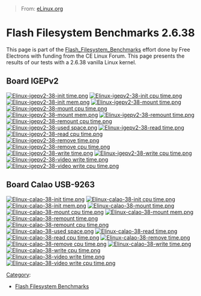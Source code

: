 > From: [eLinux.org](http://eLinux.org/Flash_Filesystem_Benchmarks_2.6.38 "http://eLinux.org/Flash_Filesystem_Benchmarks_2.6.38")


# Flash Filesystem Benchmarks 2.6.38



This page is part of the
[Flash\_Filesystem\_Benchmarks](http://eLinux.org/Flash_Filesystem_Benchmarks "Flash Filesystem Benchmarks")
effort done by Free Electrons with funding from the CE Linux Forum. This
page presents the results of our tests with a 2.6.38 vanilla Linux
kernel.



## Board IGEPv2

[![Elinux-igepv2-38-init
time.png](http://eLinux.org/images/6/6d/Elinux-igepv2-38-init_time.png)](http://eLinux.org/File:Elinux-igepv2-38-init_time.png)
[![Elinux-igepv2-38-init cpu
time.png](http://eLinux.org/images/0/0f/Elinux-igepv2-38-init_cpu_time.png)](http://eLinux.org/File:Elinux-igepv2-38-init_cpu_time.png)
[![Elinux-igepv2-38-init
mem.png](http://eLinux.org/images/b/ba/Elinux-igepv2-38-init_mem.png)](http://eLinux.org/File:Elinux-igepv2-38-init_mem.png)
[![Elinux-igepv2-38-mount
time.png](http://eLinux.org/images/3/37/Elinux-igepv2-38-mount_time.png)](http://eLinux.org/File:Elinux-igepv2-38-mount_time.png)
[![Elinux-igepv2-38-mount cpu
time.png](http://eLinux.org/images/b/b1/Elinux-igepv2-38-mount_cpu_time.png)](http://eLinux.org/File:Elinux-igepv2-38-mount_cpu_time.png)
[![Elinux-igepv2-38-mount
mem.png](http://eLinux.org/images/d/d9/Elinux-igepv2-38-mount_mem.png)](http://eLinux.org/File:Elinux-igepv2-38-mount_mem.png)
[![Elinux-igepv2-38-remount
time.png](http://eLinux.org/images/e/e5/Elinux-igepv2-38-remount_time.png)](http://eLinux.org/File:Elinux-igepv2-38-remount_time.png)
[![Elinux-igepv2-38-remount cpu
time.png](http://eLinux.org/images/6/6c/Elinux-igepv2-38-remount_cpu_time.png)](http://eLinux.org/File:Elinux-igepv2-38-remount_cpu_time.png)
[![Elinux-igepv2-38-used
space.png](http://eLinux.org/images/2/21/Elinux-igepv2-38-used_space.png)](http://eLinux.org/File:Elinux-igepv2-38-used_space.png)
[![Elinux-igepv2-38-read
time.png](http://eLinux.org/images/9/99/Elinux-igepv2-38-read_time.png)](http://eLinux.org/File:Elinux-igepv2-38-read_time.png)
[![Elinux-igepv2-38-read cpu
time.png](http://eLinux.org/images/d/d7/Elinux-igepv2-38-read_cpu_time.png)](http://eLinux.org/File:Elinux-igepv2-38-read_cpu_time.png)
[![Elinux-igepv2-38-remove
time.png](http://eLinux.org/images/2/2e/Elinux-igepv2-38-remove_time.png)](http://eLinux.org/File:Elinux-igepv2-38-remove_time.png)
[![Elinux-igepv2-38-remove cpu
time.png](http://eLinux.org/images/6/6d/Elinux-igepv2-38-remove_cpu_time.png)](http://eLinux.org/File:Elinux-igepv2-38-remove_cpu_time.png)
[![Elinux-igepv2-38-write
time.png](http://eLinux.org/images/a/a9/Elinux-igepv2-38-write_time.png)](http://eLinux.org/File:Elinux-igepv2-38-write_time.png)
[![Elinux-igepv2-38-write cpu
time.png](http://eLinux.org/images/7/7a/Elinux-igepv2-38-write_cpu_time.png)](http://eLinux.org/File:Elinux-igepv2-38-write_cpu_time.png)
[![Elinux-igepv2-38-video write
time.png](http://eLinux.org/images/d/d1/Elinux-igepv2-38-video_write_time.png)](http://eLinux.org/File:Elinux-igepv2-38-video_write_time.png)
[![Elinux-igepv2-38-video write cpu
time.png](http://eLinux.org/images/4/47/Elinux-igepv2-38-video_write_cpu_time.png)](http://eLinux.org/File:Elinux-igepv2-38-video_write_cpu_time.png)

## Board Calao USB-9263

[![Elinux-calao-38-init
time.png](http://eLinux.org/images/1/1b/Elinux-calao-38-init_time.png)](http://eLinux.org/File:Elinux-calao-38-init_time.png)
[![Elinux-calao-38-init cpu
time.png](http://eLinux.org/images/1/1c/Elinux-calao-38-init_cpu_time.png)](http://eLinux.org/File:Elinux-calao-38-init_cpu_time.png)
[![Elinux-calao-38-init
mem.png](http://eLinux.org/images/1/12/Elinux-calao-38-init_mem.png)](http://eLinux.org/File:Elinux-calao-38-init_mem.png)
[![Elinux-calao-38-mount
time.png](http://eLinux.org/images/9/9b/Elinux-calao-38-mount_time.png)](http://eLinux.org/File:Elinux-calao-38-mount_time.png)
[![Elinux-calao-38-mount cpu
time.png](http://eLinux.org/images/6/67/Elinux-calao-38-mount_cpu_time.png)](http://eLinux.org/File:Elinux-calao-38-mount_cpu_time.png)
[![Elinux-calao-38-mount
mem.png](http://eLinux.org/images/b/b8/Elinux-calao-38-mount_mem.png)](http://eLinux.org/File:Elinux-calao-38-mount_mem.png)
[![Elinux-calao-38-remount
time.png](http://eLinux.org/images/5/57/Elinux-calao-38-remount_time.png)](http://eLinux.org/File:Elinux-calao-38-remount_time.png)
[![Elinux-calao-38-remount cpu
time.png](http://eLinux.org/images/d/d2/Elinux-calao-38-remount_cpu_time.png)](http://eLinux.org/File:Elinux-calao-38-remount_cpu_time.png)
[![Elinux-calao-38-used
space.png](http://eLinux.org/images/7/76/Elinux-calao-38-used_space.png)](http://eLinux.org/File:Elinux-calao-38-used_space.png)
[![Elinux-calao-38-read
time.png](http://eLinux.org/images/4/4d/Elinux-calao-38-read_time.png)](http://eLinux.org/File:Elinux-calao-38-read_time.png)
[![Elinux-calao-38-read cpu
time.png](http://eLinux.org/images/8/8f/Elinux-calao-38-read_cpu_time.png)](http://eLinux.org/File:Elinux-calao-38-read_cpu_time.png)
[![Elinux-calao-38-remove
time.png](http://eLinux.org/images/f/f6/Elinux-calao-38-remove_time.png)](http://eLinux.org/File:Elinux-calao-38-remove_time.png)
[![Elinux-calao-38-remove cpu
time.png](http://eLinux.org/images/3/3a/Elinux-calao-38-remove_cpu_time.png)](http://eLinux.org/File:Elinux-calao-38-remove_cpu_time.png)
[![Elinux-calao-38-write
time.png](http://eLinux.org/images/e/e7/Elinux-calao-38-write_time.png)](http://eLinux.org/File:Elinux-calao-38-write_time.png)
[![Elinux-calao-38-write cpu
time.png](http://eLinux.org/images/a/af/Elinux-calao-38-write_cpu_time.png)](http://eLinux.org/File:Elinux-calao-38-write_cpu_time.png)
[![Elinux-calao-38-video write
time.png](http://eLinux.org/images/5/53/Elinux-calao-38-video_write_time.png)](http://eLinux.org/File:Elinux-calao-38-video_write_time.png)
[![Elinux-calao-38-video write cpu
time.png](http://eLinux.org/images/e/e2/Elinux-calao-38-video_write_cpu_time.png)](http://eLinux.org/File:Elinux-calao-38-video_write_cpu_time.png)


[Category](http://eLinux.org/Special:Categories "Special:Categories"):

-   [Flash Filesystem
    Benchmarks](http://eLinux.org/index.php?title=Category:Flash_Filesystem_Benchmarks&action=edit&redlink=1 "Category:Flash Filesystem Benchmarks (page does not exist)")

